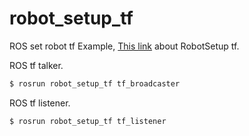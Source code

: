 # robot_setup_tf
ROS set robot tf Example, [This link](http://wiki.ros.org/navigation/Tutorials/RobotSetup/TF) about RobotSetup tf.

ROS tf talker.
``` bash
$ rosrun robot_setup_tf tf_broadcaster
```

ROS tf listener.
``` bash
$ rosrun robot_setup_tf tf_listener
```
